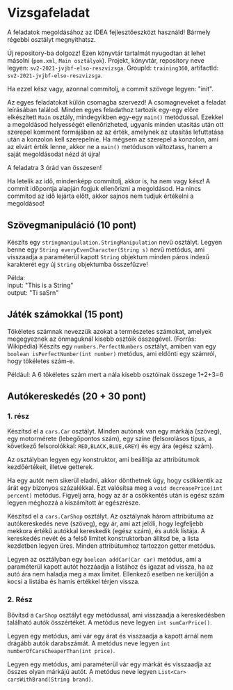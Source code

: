 # Vizsgafeladat

A feladatok megoldásához az IDEA fejlesztőeszközt használd! Bármely régebbi osztályt megnyithatsz.

Új repository-ba dolgozz! Ezen könyvtár tartalmát nyugodtan át lehet másolni (`pom.xml`, `Main osztályok`).
Projekt, könyvtár, repository neve legyen: `sv2-2021-jvjbf-elso-reszvizsga`. GroupId: `training360`, artifactId: `sv2-2021-jvjbf-elso-reszvizsga`.

Ha ezzel kész vagy, azonnal commitolj, a commit szövege legyen: "init".

Az egyes feladatokat külön csomagba szervezd! A csomagneveket a feladat leírásában találod. Minden egyes feladathoz tartozik 
egy-egy előre elkészített `Main` osztály, mindegyikben egy-egy `main()` metódussal. Ezekkel a megoldásod helyességét 
ellenőrizheted, ugyanis minden utasítás után ott szerepel komment formájában az az érték, amelynek az utasítás 
lefuttatása után a konzolon kell szerepelnie. Ha mégsem az szerepel a konzolon, ami az elvárt érték lenne, akkor ne a 
`main()` metóduson változtass, hanem a saját megoldásodat nézd át újra!

A feladatra 3 órád van összesen!

Ha letelik az idő, mindenképp commitolj, akkor is, ha nem vagy kész! A commit időpontja alapján fogjuk ellenőrizni a megoldásod.
Ha nincs commitod az idő lejárta előtt, akkor sajnos nem tudjuk értékelni a megoldásod!


## Szövegmanipuláció (10 pont)

Készíts egy `stringmanipulation.StringManipulation` nevű osztályt. Legyen benne egy `String everyEvenCharacter(String s)` nevű metódus,
ami visszaadja a paraméterül kapott `String` objektum minden páros indexű karakterét egy új `String` objektumba összefűzve!

Példa:<br>
input: "This is a String" <br>
output: "Ti saSrn"

## Játék számokkal (15 pont)

Tökéletes számnak nevezzük azokat a természetes számokat, amelyek megegyeznek az önmaguknál kisebb osztóik összegével. (Forrás: Wikipédia)
Készits egy `numbers.PerfectNumbers` osztályt, amiben van egy `boolean isPerfectNumber(int number)` metódus, ami eldönti egy számról, hogy tökéletes szám-e.

Például: A 6 tökéletes szám mert a nála kisebb osztóinak összege 1+2+3=6

## Autókereskedés (20 + 30 pont)

### 1. rész

Készítsd el a `cars.Car` osztályt. Minden autónak van egy márkája (szöveg), egy motormérete (lebegőpontos szám),
egy színe (felsorolásos típus, a következő felsorolókkal: `RED,BLACK,BLUE,GREY`) és egy ára (egész szám).

Az osztályban legyen egy konstruktor, ami beállítja az attribútumok kezdőértékeit, illetve getterek.

Ha egy autót nem sikerül eladni, akkor dönthetnek úgy, hogy csökkentik az árát egy bizonyos százalékkal. Ezt valósítsa meg
a `void decreasePrice(int percent)` metódus. Figyelj arra, hogy az ár a csökkentés után is egész szám legyen méghozzá a kiszámított ár egészrésze.

Készítsd el a `cars.CarShop` osztályt. Az osztálynak három attribútuma az autókereskedés neve (szöveg), egy ár, ami azt jelöli, hogy legfeljebb mekkora értékű autókkal kereskedik (egész szám), és autók listája.
A kereskedés nevét és a felső limitet konstruktorban állítsd be, a lista kezdetben legyen üres.
Minden attribútumhoz tartozzon getter metódus. 

Legyen az osztályban egy `boolean addCar(Car car)` metódus, ami a paraméterül kapott autót hozzáadja a listához és
igazat ad vissza, ha az autó ára nem haladja meg a max limitet. Ellenkező esetben ne kerüljön a kocsi a listába és hamis értékkel térjen vissza.

### 2. Rész

Bővitsd a `CarShop` osztályt egy metódussal, ami visszaadja a kereskedésben található autók összértékét.
A metódus neve legyen `int sumCarPrice()`.

Legyen egy metódus, ami vár egy árat és visszaadja a kapott árnál nem drágább autók darabszámát.
A metódus neve legyen `int numberOfCarsCheaperThan(int price)`.

Legyen egy metódus, ami paraméterül vár egy márkát és visszaadja az összes olyan márkájú autót. 
A metódus neve legyen `List<Car> carsWithBrand(String brand)`. 